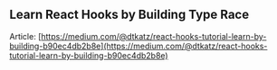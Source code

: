 ## Learn React Hooks by Building Type Race

Article: [https://medium.com/@dtkatz/react-hooks-tutorial-learn-by-building-b90ec4db2b8e](https://medium.com/@dtkatz/react-hooks-tutorial-learn-by-building-b90ec4db2b8e)

